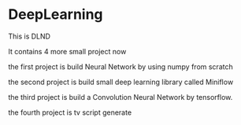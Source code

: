 # DeepLearning
This is DLND 

It contains 4 more small project now 

the first project is build Neural Network by using numpy from scratch 

the second project is build small deep learning library called Miniflow 

the third project is build a Convolution Neural Network by tensorflow.

the fourth project is tv script generate 
